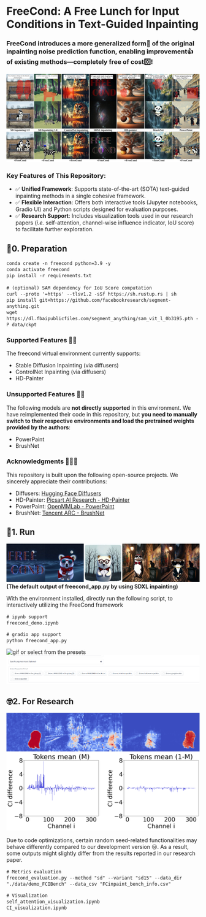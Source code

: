 # FreeCond: A Free Lunch for Input Conditions in Text-Guided Inpainting
### FreeCond introduces a more generalized form💪 of the original inpainting noise prediction function, enabling improvement👍 of existing methods—completely free of cost0️⃣!
![paperteaser](./demo_out/paper_teaser.jpg)
### Key Features of This Repository:
* ✅ **Unified Framework**: Supports state-of-the-art (SOTA) text-guided inpainting methods in a single cohesive framework.
* ✅ **Flexible Interaction**: Offers both interactive tools (Jupyter notebooks, Gradio UI) and Python scripts designed for evaluation purposes.
* ✅ **Research Support**: Includes visualization tools used in our research papers (*i.e.* self-attention, channel-wise influence indicator, IoU score) to facilitate further exploration.

## 🦦0. Preparation
```
conda create -n freecond python=3.9 -y
conda activate freecond
pip install -r requirements.txt

# (optional) SAM dependency for IoU Score computation
curl --proto '=https' --tlsv1.2 -sSf https://sh.rustup.rs | sh
pip install git+https://github.com/facebookresearch/segment-anything.git
wget https://dl.fbaipublicfiles.com/segment_anything/sam_vit_l_0b3195.pth -P data/ckpt
```
### Supported Features 🙆‍♀️
The freecond virtual environment currently supports:

* Stable Diffusion Inpainting (via diffusers)
* ControlNet Inpainting (via diffusers)
* HD-Painter
### Unsupported Features 🙅‍♀️
The following models are **not directly supported** in this environment. We have reimplemented their code in this repository, but **you need to manually switch to their respective environments and load the pretrained weights provided by the authors**:

* PowerPaint
* BrushNet
### Acknowledgments 🤩🤩🤩
This repository is built upon the following open-source projects. We sincerely appreciate their contributions:

* Diffusers: [Hugging Face Diffusers](https://github.com/huggingface/diffusers)
* HD-Painter: [Picsart AI Research - HD-Painter](https://github.com/Picsart-AI-Research/HD-Painter)
* PowerPaint: [OpenMMLab - PowerPaint](https://github.com/open-mmlab/PowerPaint)
* BrushNet: [Tencent ARC - BrushNet](https://github.com/TencentARC/BrushNet)
## 🐾1. Run
![paperteaser](./demo_out/github_teaser.jpg)
**(The default output of freecond_app.py by using SDXL inpainting)**

With the environment installed, directly run the following script, to interactively utilizing the FreeCond framework
```
# ipynb support
freecond_demo.ipynb
```
```
# gradio app support
python freecond_app.py
```
![gif](./freecond_demo.gif)
or select from the presets 
![preset](./demo_out/preset.png)
## 🤓2. For Research
![visualization](./demo_out/self_attn_multi.png)
![visualization2](./demo_out/CI_visualization.png)

Due to code optimizations, certain random seed-related functionalities may behave differently compared to our development version 😢. As a result, some outputs might slightly differ from the results reported in our research paper.
```
# Metrics evaluation
freecond_evaluation.py --method "sd" --variant "sd15" --data_dir "./data/demo_FCIBench" --data_csv "FCinpaint_bench_info.csv"
```
```
# Visualization
self_attention_visualization.ipynb
CI_visualization.ipynb
```